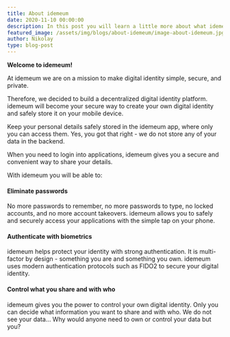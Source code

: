 ```yaml
---
title: About idemeum
date: 2020-11-10 00:00:00
description: In this post you will learn a little more about what idemeum is and what problems it is solving for users and enterprises.
featured_image: /assets/img/blogs/about-idemeum/image-about-idemeum.jpg
author: Nikolay
type: blog-post
---
```


**Welcome to idemeum!**

<div class="alert alert-default" role="alert">
At idemeum we are on a mission to make digital identity simple, secure, and private.
</div>

Therefore, we decided to build a decentralized digital identity platform. idemeum will become your secure way to create your own digital identity and safely store it on your mobile device.

Keep your personal details safely stored in the idemeum app, where only you can access them. Yes, you got that right - we do not store any of your data in the backend.

When you need to login into applications, idemeum gives you a secure and convenient way to share your details.

With idemeum you will be able to:

<div class="card">
  <div class="card-body">
    <h4 class="card-title">Eliminate passwords</h4>
    <p class="card-text">No more passwords to remember, no more passwords to type, no locked accounts, and no more account takeovers. idemeum allows you to safely and securely access your applications with the simple tap on your phone.</p>
  </div>
</div>
<div class="card">
  <div class="card-body">
    <h4 class="card-title">Authenticate with biometrics</h4>
    <p class="card-text">idemeum helps protect your identity with strong authentication. It is multi-factor by design - something you are and something you own. idemeum uses modern authentication protocols such as FIDO2 to secure your digital identity.</p>
  </div>
</div><div class="card">
  <div class="card-body">
    <h4 class="card-title">Control what you share and with who</h4>
    <p class="card-text">idemeum gives you the power to control your own digital identity. Only you can decide what information you want to share and with who. We do not see your data... Why would anyone need to own or control your data but you?</p>
  </div>
</div>
